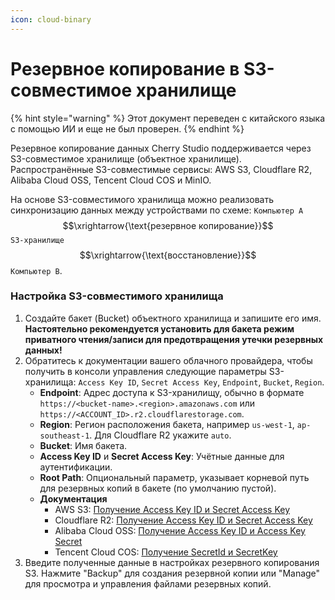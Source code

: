 ```yaml
---
icon: cloud-binary
---
```

# Резервное копирование в S3-совместимое хранилище


{% hint style="warning" %}
Этот документ переведен с китайского языка с помощью ИИ и еще не был проверен.
{% endhint %}




Резервное копирование данных Cherry Studio поддерживается через S3-совместимое хранилище (объектное хранилище). Распространённые S3-совместимые сервисы: AWS S3, Cloudflare R2, Alibaba Cloud OSS, Tencent Cloud COS и MinIO.

На основе S3-совместимого хранилища можно реализовать синхронизацию данных между устройствами по схеме: `Компьютер A` $$\xrightarrow{\text{резервное копирование}}$$ `S3-хранилище` $$\xrightarrow{\text{восстановление}}$$ `Компьютер B`.

### Настройка S3-совместимого хранилища

1.  Создайте бакет (Bucket) объектного хранилища и запишите его имя. **Настоятельно рекомендуется установить для бакета режим приватного чтения/записи для предотвращения утечки резервных данных!**
2.  Обратитесь к документации вашего облачного провайдера, чтобы получить в консоли управления следующие параметры S3-хранилища: `Access Key ID`, `Secret Access Key`, `Endpoint`, `Bucket`, `Region`.
    - **Endpoint**: Адрес доступа к S3-хранилищу, обычно в формате `https://<bucket-name>.<region>.amazonaws.com` или `https://<ACCOUNT_ID>.r2.cloudflarestorage.com`.
    - **Region**: Регион расположения бакета, например `us-west-1`, `ap-southeast-1`. Для Cloudflare R2 укажите `auto`.
    - **Bucket**: Имя бакета.
    - **Access Key ID** и **Secret Access Key**: Учётные данные для аутентификации.
    - **Root Path**: Опциональный параметр, указывает корневой путь для резервных копий в бакете (по умолчанию пустой).
    - **Документация**
        - AWS S3: [Получение Access Key ID и Secret Access Key](https://docs.aws.amazon.com/zh_cn/IAM/latest/UserGuide/id_credentials_access-keys.html)
        - Cloudflare R2: [Получение Access Key ID и Secret Access Key](https://developers.cloudflare.com/r2/api/tokens/)
        - Alibaba Cloud OSS: [Получение Access Key ID и Access Key Secret](https://help.aliyun.com/zh/oss/developer-reference/use-amazon-s3-sdks-to-access-oss#306596478ed3r)
        - Tencent Cloud COS: [Получение SecretId и SecretKey](https://cloud.tencent.com/document/product/436/37421)
3.  Введите полученные данные в настройках резервного копирования S3. Нажмите "Backup" для создания резервной копии или "Manage" для просмотра и управления файлами резервных копий.